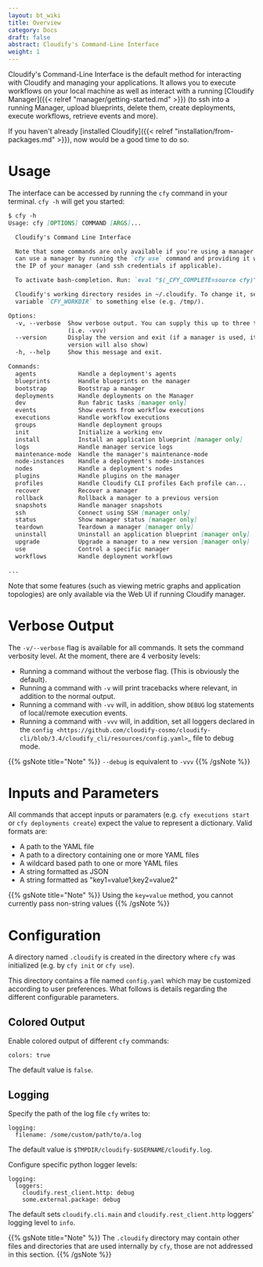```yaml
---
layout: bt_wiki
title: Overview
category: Docs
draft: false
abstract: Cloudify's Command-Line Interface
weight: 1
---
```


Cloudify's Command-Line Interface is the default method for interacting with Cloudify and managing your applications. It allows you to execute workflows on your local machine as well as interact with a running [Cloudify Manager]({{< relref "manager/getting-started.md" >}}) (to ssh into a running Manager, upload blueprints, delete them, create deployments, execute workflows, retrieve events and more).

If you haven't already [installed Cloudify]({{< relref "installation/from-packages.md" >}}), now would be a good time to do so.

# Usage

The interface can be accessed by running the `cfy` command in your terminal. `cfy -h` will get you started:

```markdown
$ cfy -h
Usage: cfy [OPTIONS] COMMAND [ARGS]...

  Cloudify's Command Line Interface

  Note that some commands are only available if you're using a manager. You
  can use a manager by running the `cfy use` command and providing it with
  the IP of your manager (and ssh credentials if applicable).

  To activate bash-completion. Run: `eval "$(_CFY_COMPLETE=source cfy)"`

  Cloudify's working directory resides in ~/.cloudify. To change it, set the
  variable `CFY_WORKDIR` to something else (e.g. /tmp/).

Options:
  -v, --verbose  Show verbose output. You can supply this up to three times
                 (i.e. -vvv)
  --version      Display the version and exit (if a manager is used, its
                 version will also show)
  -h, --help     Show this message and exit.

Commands:
  agents            Handle a deployment's agents
  blueprints        Handle blueprints on the manager
  bootstrap         Bootstrap a manager
  deployments       Handle deployments on the Manager
  dev               Run fabric tasks [manager only]
  events            Show events from workflow executions
  executions        Handle workflow executions
  groups            Handle deployment groups
  init              Initialize a working env
  install           Install an application blueprint [manager only]
  logs              Handle manager service logs
  maintenance-mode  Handle the manager's maintenance-mode
  node-instances    Handle a deployment's node-instances
  nodes             Handle a deployment's nodes
  plugins           Handle plugins on the manager
  profiles          Handle Cloudify CLI profiles Each profile can...
  recover           Recover a manager
  rollback          Rollback a manager to a previous version
  snapshots         Handle manager snapshots
  ssh               Connect using SSH [manager only]
  status            Show manager status [manager only]
  teardown          Teardown a manager [manager only]
  uninstall         Uninstall an application blueprint [manager only]
  upgrade           Upgrade a manager to a new version [manager only]
  use               Control a specific manager
  workflows         Handle deployment workflows

...
```

Note that some features (such as viewing metric graphs and application topologies) are only available via the Web UI if running Cloudify manager.


# Verbose Output

The ``-v/--verbose`` flag is available for all commands. It sets the command verbosity level. At the moment, there are 4 verbosity levels:

* Running a command without the verbose flag. (This is obviously the default).
* Running a command with ``-v`` will print tracebacks where relevant, in addition to the normal output.
* Running a command with ``-vv`` will, in addition, show ``DEBUG`` log statements of local/remote execution events.
* Running a command with ``-vvv`` will, in addition, set all loggers declared in the `config <https://github.com/cloudify-cosmo/cloudify-cli/blob/3.4/cloudify_cli/resources/config.yaml>`_ file to debug mode.

{{% gsNote title="Note" %}}
``--debug`` is equivalent to ``-vvv``
{{% /gsNote %}}


# Inputs and Parameters

All commands that accept inputs or paramaters (e.g. `cfy executions start` or `cfy deployments create`) expect the value to represent a dictionary. Valid formats are:

 * A path to the YAML file
 * A path to a directory containing one or more YAML files
 * A wildcard based path to one or more YAML files
 * A string formatted as JSON
 * A string formatted as "key1=value1;key2=value2"

{{% gsNote title="Note" %}}
Using the `key=value` method, you cannot currently pass non-string values
{{% /gsNote %}}


# Configuration

A directory named `.cloudify` is created in the directory where `cfy` was initialized (e.g. by `cfy init` or `cfy use`). 

This directory contains a file named `config.yaml` which may be customized according to user preferences. What follows is details 
regarding the different configurable parameters.

## Colored Output

Enable colored output of different `cfy` commands:

```
colors: true
```

The default value is `false`.

## Logging

Specify the path of the log file `cfy` writes to:

```
logging:
  filename: /some/custom/path/to/a.log
```

The default value is `$TMPDIR/cloudify-$USERNAME/cloudify.log`.

Configure specific python logger levels:

```
logging:
  loggers:
    cloudify.rest_client.http: debug
    some.external.package: debug
```

The default sets `cloudify.cli.main` and `cloudify.rest_client.http` loggers' logging level to `info`.

{{% gsNote title="Note" %}}
The `.cloudify` directory may contain other files and directories that are used internally by `cfy`, those are not addressed in this section.
{{% /gsNote %}}
